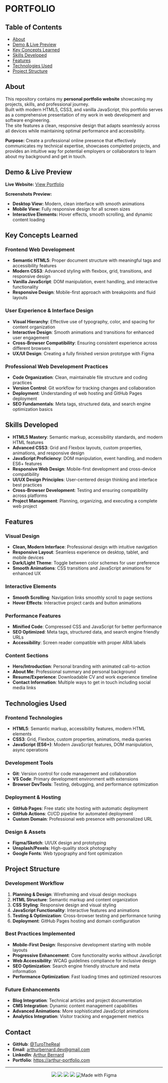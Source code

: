 # PORTFOLIO
## Table of Contents
- [About](#about)
- [Demo & Live Preview](#demo--live-preview)
- [Key Concepts Learned](#key-concepts-learned)
- [Skills Developed](#skills-developed)
- [Features](#features)
- [Technologies Used](#technologies-used)
- [Project Structure](#project-structure)

## About
This repository contains my **personal portfolio website** showcasing my projects, skills, and professional journey.  
Built with modern HTML5, CSS3, and vanilla JavaScript, this portfolio serves as a comprehensive presentation of my work in web development and software engineering.  
The site features a clean, responsive design that adapts seamlessly across all devices while maintaining optimal performance and accessibility.

**Purpose:**
Create a professional online presence that effectively communicates my technical expertise, showcases completed projects,
and provides an intuitive way for potential employers or collaborators to learn about my background and get in touch.


## Demo & Live Preview

**Live Website:** [View Portfolio](https://turothereal.github.io/Portfolio/)

**Screenshots Preview:**
- **Desktop View:** Modern, clean interface with smooth animations
- **Mobile View:** Fully responsive design for all screen sizes
- **Interactive Elements:** Hover effects, smooth scrolling, and dynamic content loading


## Key Concepts Learned

### Frontend Web Development
- **Semantic HTML5**: Proper document structure with meaningful tags and accessibility features
- **Modern CSS3**: Advanced styling with flexbox, grid, transitions, and responsive design
- **Vanilla JavaScript**: DOM manipulation, event handling, and interactive functionality
- **Responsive Design**: Mobile-first approach with breakpoints and fluid layouts

### User Experience & Interface Design
- **Visual Hierarchy**: Effective use of typography, color, and spacing for content organization
- **Interactive Design**: Smooth animations and transitions for enhanced user engagement
- **Cross-Browser Compatibility**: Ensuring consistent experience across different browsers
- **UX/UI Design**: Creating a fully finished version prototype with Figma

### Professional Web Development Practices
- **Code Organization**: Clean, maintainable file structure and coding practices
- **Version Control**: Git workflow for tracking changes and collaboration
- **Deployment**: Understanding of web hosting and GitHub Pages deployment
- **SEO Fundamentals**: Meta tags, structured data, and search engine optimization basics


## Skills Developed

- **HTML5 Mastery**: Semantic markup, accessibility standards, and modern HTML features
- **Advanced CSS3**: Grid and Flexbox layouts, custom properties, animations, and responsive design
- **JavaScript Proficiency**: DOM manipulation, event handling, and modern ES6+ features
- **Responsive Web Design**: Mobile-first development and cross-device compatibility
- **UI/UX Design Principles**: User-centered design thinking and interface best practices
- **Cross-Browser Development**: Testing and ensuring compatibility across platforms
- **Project Management**: Planning, organizing, and executing a complete web project


## Features

### Visual Design
- **Clean, Modern Interface**: Professional design with intuitive navigation
- **Responsive Layout**: Seamless experience on desktop, tablet, and mobile devices
- **Dark/Light Theme**: Toggle between color schemes for user preference
- **Smooth Animations**: CSS transitions and JavaScript animations for enhanced UX

### Interactive Elements
- **Smooth Scrolling**: Navigation links smoothly scroll to page sections
- **Hover Effects**: Interactive project cards and button animations  

### Performance Features
- **Minified Code**: Compressed CSS and JavaScript for better performance
- **SEO Optimized**: Meta tags, structured data, and search engine friendly URLs
- **Accessibility**: Screen reader compatible with proper ARIA labels

### Content Sections
- **Hero/Introduction**: Personal branding with animated call-to-action
- **About Me**: Professional summary and personal background
- **Resume/Experience**: Downloadable CV and work experience timeline
- **Contact Information**: Multiple ways to get in touch including social media links


## Technologies Used

### Frontend Technologies
- **HTML5**: Semantic markup, accessibility features, modern HTML elements
- **CSS3**: Grid, Flexbox, custom properties, animations, media queries
- **JavaScript (ES6+)**: Modern JavaScript features, DOM manipulation, async operations

### Development Tools
- **Git**: Version control for code management and collaboration
- **VS Code**: Primary development environment with extensions
- **Browser DevTools**: Testing, debugging, and performance optimization

### Deployment & Hosting
- **GitHub Pages**: Free static site hosting with automatic deployment
- **GitHub Actions**: CI/CD pipeline for automated deployment
- **Custom Domain**: Professional web presence with personalized URL

### Design & Assets
- **Figma/Sketch**: UI/UX design and prototyping
- **Unsplash/Pexels**: High-quality stock photography
- **Google Fonts**: Web typography and font optimization


## Project Structure

### Development Workflow
1. **Planning & Design**: Wireframing and visual design mockups
2. **HTML Structure**: Semantic markup and content organization  
3. **CSS Styling**: Responsive design and visual styling
4. **JavaScript Functionality**: Interactive features and animations
5. **Testing & Optimization**: Cross-browser testing and performance tuning
6. **Deployment**: GitHub Pages hosting and domain configuration

### Best Practices Implemented
- **Mobile-First Design**: Responsive development starting with mobile layouts
- **Progressive Enhancement**: Core functionality works without JavaScript
- **Web Accessibility**: WCAG guidelines compliance for inclusive design
- **SEO Optimization**: Search engine friendly structure and meta information
- **Performance Optimization**: Fast loading times and optimized resources

### Future Enhancements
- **Blog Integration**: Technical articles and project documentation
- **CMS Integration**: Dynamic content management capabilities
- **Advanced Animations**: More sophisticated JavaScript animations
- **Analytics Integration**: Visitor tracking and engagement metrics


## Contact
- **GitHub**: [@TuroTheReal](https://github.com/TuroTheReal)
- **Email**: arthurbernard.dev@gmail.com
- **LinkedIn**: [Arthur Bernard](https://www.linkedin.com/in/arthurbernard92/)
- **Portfolio**: https://arthur-portfolio.com

---
<p align="center">
  <img src="https://img.shields.io/badge/Made%20with-HTML5-orange.svg"/>
  <img src="https://img.shields.io/badge/Styled%20with-CSS3-blue.svg"/>
  <img src="https://img.shields.io/badge/Powered%20by-JavaScript-yellow.svg"/>
  <img src="https://img.shields.io/badge/Deployed%20on-GitHub%20Pages-green.svg"/>
  <img src="https://img.shields.io/badge/Made%20with-Figma-blueviolet?logo=figma&logoColor=white" alt="Made with Figma" />
</p>
